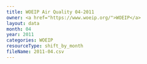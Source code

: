 ```yaml
---
title: WOEIP Air Quality 04-2011
owner: <a href="https://www.woeip.org/">WOEIP</a>
layout: data
month: 04
year: 2011
categories: WOEIP
resourceType: shift_by_month
fileName: 2011-04.csv
---
```

